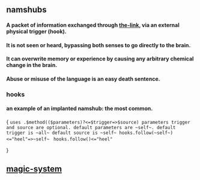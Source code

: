 
## namshubs
#### A packet of information exchanged through  [the-link](the-link.md), via an external physical trigger (hook).
#### It is not seen or heard, bypassing both senses to go directly to the brain.
#### It can overwrite memory or experience by causing any arbitrary chemical change in the brain.
#### Abuse or misuse of the language is an easy death sentence.

### hooks
#### an example of an implanted namshub: the most common.
{
    `uses .$method(($parameters)?<=$trigger=>$source)
parameters trigger and source are optional.
default parameters are ~self~.
default trigger is ~all~
default source is ~self~
    hooks.follow(~self~)<="heel"=>~self~
`
`
hooks.follow()<="heel"
`
    
}

## [magic-system](magic-system.md)
 
 